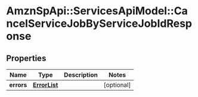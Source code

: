 # AmznSpApi::ServicesApiModel::CancelServiceJobByServiceJobIdResponse

## Properties
Name | Type | Description | Notes
------------ | ------------- | ------------- | -------------
**errors** | [**ErrorList**](ErrorList.md) |  | [optional] 

